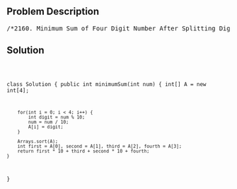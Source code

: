 <!--
<style>
  body { font-family: Arial, sans-serif; }
  .container { max-width: 100%; margin: 0 auto; padding: 10px; }
  .comment-block { max-width: 30%; background-color: #f9f9f9; padding: 10px; border-left: 5px solid #ccc; overflow-wrap: break-word; white-space: pre-wrap; }
  .code-block { background-color: #f4f4f4; padding: 10px; border: 1px solid #ddd; overflow-wrap: break-word; white-space: pre-wrap; }
</style>
-->

<div class='container'>
<h2>Problem Description</h2>
<div class='comment-block'>
<pre>
/*2160. Minimum Sum of Four Digit Number After Splitting Digitshttps://leetcode.com/problems/minimum-sum-of-four-digit-number-after-splitting-digits/description/You are given a positive integer num consisting of exactlyfour digits. Split num into two new integers new1 and new2by using the digits found in num. Leading zeros are allowed in new1 and new2,and all the digits found in num must be used.For example, given num = 2932, you have the following digits:two 2's, one 9 and one 3. Some of the possible pairs [new1, new2]are [22, 93], [23, 92], [223, 9] and [2, 329].Return the minimum possible sum of new1 and new2.Example 1:Input: num = 2932Output: 52Explanation: Some possible pairs [new1, new2] are [29, 23], [223, 9], etc.The minimum sum can be obtained by the pair [29, 23]: 29 + 23 = 52.Example 2:Input: num = 4009Output: 13Explanation: Some possible pairs [new1, new2] are [0, 49], [490, 0], etc.The minimum sum can be obtained by the pair [4, 9]: 4 + 9 = 13.Constraints:1000 <= num <= 9999*/</pre>
</div>

<h2>Solution</h2>
<div class='code-block'>
<pre><code class='language-java'>

class Solution {
    public int minimumSum(int num) {
        int[] A = new int[4];

        for(int i = 0; i < 4; i++) {
            int digit = num % 10;
            num = num / 10;
            A[i] = digit;
        }

        Arrays.sort(A);
        int first = A[0], second = A[1], third = A[2], fourth = A[3];
        return first * 10 + third + second * 10 + fourth;
    }
}</code></pre>
</div>
</div>
